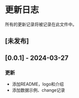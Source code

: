 # 更新日志

所有的更新记录将被记录在此文件中。

## [未发布]

## [0.0.1] - 2024-03-27

### 更新
- 添加README，logo和介绍
- 添加数据示例、change记录
